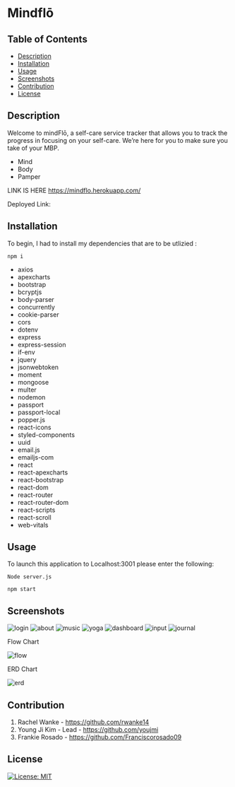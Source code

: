# Mindflō


## Table of Contents

  * [Description](#description)
  * [Installation](#installation)
  * [Usage](#usage)
  * [Screenshots](#screenshots)
  * [Contribution](#contribution)
  * [License](#license)



## Description

Welcome to mindFlō, a self-care service tracker that allows you to track the progress in focusing on your self-care. We’re here for you to make sure you take of your MBP. 
* Mind 
* Body 
* Pamper 

LINK IS HERE
https://mindflo.herokuapp.com/


Deployed Link: 

## Installation

To begin, I had to install my dependencies that are to be utlizied :

```
npm i
```
 * axios
 * apexcharts
 * bootstrap
 * bcryptjs
 * body-parser
 * concurrently
 * cookie-parser
 * cors
 * dotenv
 * express
 * express-session
 * if-env
 * jquery
 * jsonwebtoken
 * moment
 * mongoose
 * multer
 * nodemon
 * passport
 * passport-local
 * popper.js
 * react-icons
 * styled-components
 * uuid
 * email.js
 * emailjs-com
 * react
 * react-apexcharts
 * react-bootstrap
 * react-dom
 * react-router
 * react-router-dom
 * react-scripts
 * react-scroll
 * web-vitals


## Usage

To launch this application to Localhost:3001 please enter the following:

```
Node server.js

npm start
```
## Screenshots

![login](./images/Screenshots/login.png)
![about](./images/Screenshots/about.png)
![music](./images/Screenshots/music.png)
![yoga](./images/Screenshots/yoga.png)
![dashboard](./images/Screenshots/dashboard.png)
![input](./images/Screenshots/input.png)
![journal](./images/Screenshots/journal.png)


Flow Chart

![flow](./images/Screenshots/flow.png)


ERD Chart

![erd](./images/Screenshots/erd.png)




## Contribution

1.  Rachel Wanke - https://github.com/rwanke14
2.  Young Ji Kim - Lead - https://github.com/youjmi
3.  Frankie Rosado - https://github.com/Franciscorosado09



## License 
[![License: MIT](https://img.shields.io/badge/License-MIT-yellow.svg)](https://opensource.org/licenses/MIT)









